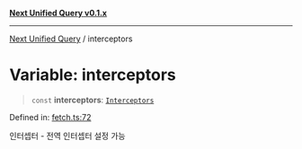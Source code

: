 [**Next Unified Query v0.1.x**](../README.md)

***

[Next Unified Query](../globals.md) / interceptors

# Variable: interceptors

> `const` **interceptors**: [`Interceptors`](../interfaces/Interceptors.md)

Defined in: [fetch.ts:72](https://github.com/newExpand/next-unified-query/blob/main/packages/core/src/fetch.ts#L72)

인터셉터 - 전역 인터셉터 설정 가능
